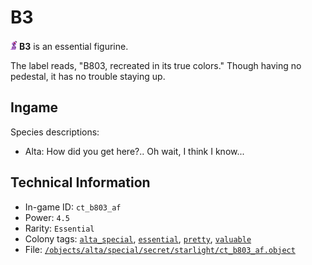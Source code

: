 # B3

<img src="https://raw.githubusercontent.com/Ceterai/Enternia/main/objects/alta/special/secret/starlight/ct_b803_af.png" alt="B3 icon" loading="lazy" height="16px" width="auto" /> **B3** is an essential figurine.

The label reads, "B803, recreated in its true colors." Though having no pedestal, it has no trouble staying up.

## Ingame

Species descriptions:

- Alta: How did you get here?.. Oh wait, I think I know...

## Technical Information

- In-game ID: `ct_b803_af`
- Power: `4.5`
- Rarity: `Essential`
- Colony tags: [`alta_special`](https://ceterai.github.io/MyEnternia/Wiki/Tags/AltaSpecial), [`essential`](https://ceterai.github.io/MyEnternia/Wiki/Tags/Essential), [`pretty`](https://ceterai.github.io/MyEnternia/Wiki/Tags/Pretty), [`valuable`](https://ceterai.github.io/MyEnternia/Wiki/Tags/Valuable)
- File: [`/objects/alta/special/secret/starlight/ct_b803_af.object`](https://github.com/Ceterai/Enternia/blob/main/objects/alta/special/secret/starlight/ct_b803_af.object)
